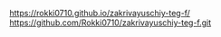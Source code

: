 https://rokki0710.github.io/zakrivayuschiy-teg-f/
https://github.com/Rokki0710/zakrivayuschiy-teg-f.git